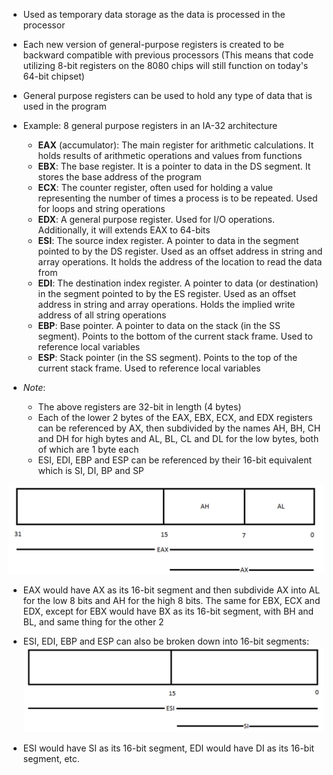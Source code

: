 - Used as temporary data storage as the data is processed in the processor
- Each new version of general-purpose registers is created to be backward compatible with previous processors (This means that code utilizing 8-bit registers on the 8080 chips will still function on today's 64-bit chipset)

- General purpose registers can be used to hold any type of data that is used in the program

- Example: 8 general purpose registers in an IA-32 architecture 
	- **EAX** (accumulator): The main register for arithmetic calculations. It holds results of arithmetic operations and values from functions
	- **EBX**: The base register. It is a pointer to data in the DS segment. It stores the base address of the program
	- **ECX**: The counter register, often used for holding a value representing the number of times a process is to be repeated. Used for loops and string operations
	- **EDX**: A general purpose register. Used for I/O operations. Additionally, it will extends EAX to 64-bits
	- **ESI**: The source index register. A pointer to data in the segment pointed to by the DS register. Used as an offset address in string and array operations. It holds the address of the location to read the data from
	- **EDI**: The destination index register. A pointer to data (or destination) in the segment pointed to by the ES register. Used as an offset address in string and array operations. Holds the implied write address of all string operations
	- **EBP**: Base pointer. A pointer to data on the stack (in the SS segment). Points to the bottom of the current stack frame. Used to reference local variables
	- **ESP**: Stack pointer (in the SS segment). Points to the top of the current stack frame. Used to reference local variables

- *Note*: 
	- The above registers are 32-bit in length (4 bytes)
	- Each of the lower 2 bytes of the EAX, EBX, ECX, and EDX registers can be referenced by AX, then subdivided by the names AH, BH, CH and DH for high bytes and AL, BL, CL and DL for the low bytes, both of which are 1 byte each
	- ESI, EDI, EBP and ESP can be referenced by their 16-bit equivalent which is SI, DI, BP and SP

![](../Assets/ia-32-registers.png)

- EAX would have AX as its 16-bit segment and then subdivide AX into AL for the low 8 bits and AH for the high 8 bits. The same for EBX, ECX and EDX, except for EBX would have BX as its 16-bit segment, with BH and BL, and same thing for the other 2

- ESI, EDI, EBP and ESP can also be broken down into 16-bit segments:
![](../Assets/ia-32-registers-esi.png)

- ESI would have SI as its 16-bit segment, EDI would have DI as its 16-bit segment, etc.
